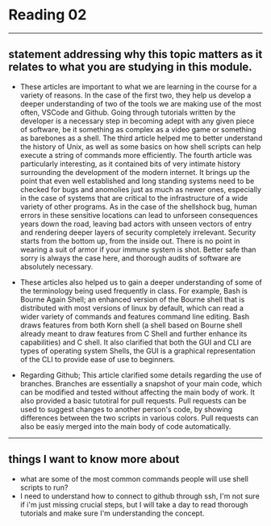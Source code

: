 # Reading 02
---
## statement addressing why this topic matters as it relates to what you are studying in this module.
- These articles are important to what we are learning in the course for a variety of reasons. In the case of the first two, they help us develop a deeper understanding of two of the tools we are making use of the most often, VSCode and Github. Going through tutorials written by the developer is a necessary step in becoming adept with any given piece of software, be it something as complex as a video game or something as barebones as a shell. The third article helped me to better understand the history of Unix, as well as some basics on how shell scripts can help execute a string of commands more efficiently. The fourth article was particularly interesting, as it contained bits of very intimate history surrounding the development of the modern internet. It brings up the point that even well established and long standing systems need to be checked for bugs and anomolies just as much as newer ones, especially in the case of systems that are critical to the infrastructure of a wide variety of other programs. As in the case of the shellshock bug, human errors in these sensitive locations can lead to unforseen consequences years down the road, leaving bad actors with unseen vectors of entry and rendering deeper layers of security completely irrelevant. Security starts from the bottom up, from the inside out. There is no point in wearing a suit of armor if your immune system is shot. Better safe than sorry is always the case here, and thorough audits of software are absolutely necessary.

 - These articles also helped us to gain a deeper understanding of some of the terminology being used frequently in class. For example, Bash is Bourne Again Shell; an enhanced version of the Bourne shell that is distributed with most versions of linux by default, which can read a wider variety of commands and features command line editing. Bash draws features from both Korn shell (a shell based on Bourne shell already meant to draw features from C Shell and further enhance its capabilities) and C shell. It also clarified that both the GUI and CLI are types of operating system Shells, the GUI is a graphical representation of the CLI to provide ease of use to beginners.
 - Regarding Github; This article clarified some details regarding the use of branches. Branches are essentially a snapshot of your main code, which can be modified and tested without affecting the main body of work. It also provided a basic tutotiral for pull requests. Pull requests can be used to suggest changes to another person's code, by showing differences between the two scripts in various colors. Pull requests can also be easiy merged into the main body of code automatically.
   
---
## things I want to know more about
- what are some of the most common commands people will use shell scripts to run?
- I need to understand how to connect to github through ssh, I'm not sure if i'm just missing crucial steps, but I will take a day to read thorough tutorials and make sure I'm understanding the concept.
